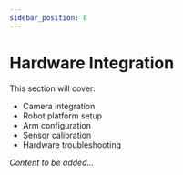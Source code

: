 ```yaml
---
sidebar_position: 8
---
```


# Hardware Integration

<!-- TODO: Add hardware integration details -->

This section will cover:
- Camera integration
- Robot platform setup
- Arm configuration
- Sensor calibration
- Hardware troubleshooting

*Content to be added...*
